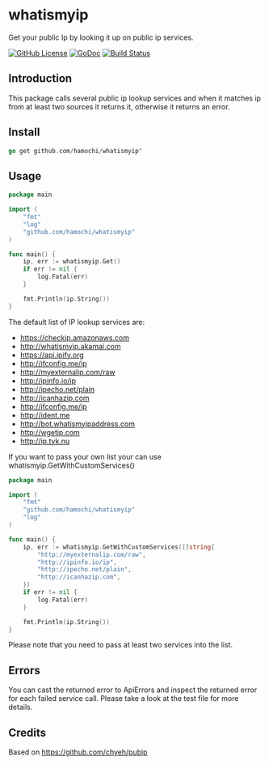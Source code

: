 # whatismyip
Get your public Ip by looking it up on public  ip services.

[![GitHub License](https://img.shields.io/badge/license-MIT-blue.svg)](https://raw.githubusercontent.com/hamochi/whatismyip/master/LICENSE)
[![GoDoc](https://godoc.org/github.com/hamochi/whatismyip?status.svg)](https://godoc.org/github.com/hamochi/whatismyip)
[![Build Status](https://travis-ci.com/hamochi/whatismyip.svg?branch=master)](https://travis-ci.com/hamochi/whatismyip)

## Introduction
This package calls several public ip lookup services and when it matches ip from at least two sources it returns it, otherwise it returns an error.

## Install
````go
go get github.com/hamochi/whatismyip"
````
## Usage
```go
package main

import (
	"fmt"
	"log"
	"github.com/hamochi/whatismyip"
)

func main() {
	ip, err := whatismyip.Get()
	if err != nil {
		log.Fatal(err)
	}

	fmt.Println(ip.String())
}
```

The default list of IP lookup services are:
* https://checkip.amazonaws.com
* http://whatismyip.akamai.com
* https://api.ipify.org
* http://ifconfig.me/ip
* http://myexternalip.com/raw
* http://ipinfo.io/ip
* http://ipecho.net/plain
* http://icanhazip.com
* http://ifconfig.me/ip
* http://ident.me
* http://bot.whatismyipaddress.com
* http://wgetip.com
* http://ip.tyk.nu

If you want to pass your own list your can use whatismyip.GetWithCustomServices()

```go
package main

import (
	"fmt"
	"github.com/hamochi/whatismyip"
	"log"
)

func main() {
	ip, err := whatismyip.GetWithCustomServices([]string{
		"http://myexternalip.com/raw",
		"http://ipinfo.io/ip",
		"http://ipecho.net/plain",
		"http://icanhazip.com",
	})
	if err != nil {
		log.Fatal(err)
	}

	fmt.Println(ip.String())
}
```

Please note that you need to pass at least two services into the list.

## Errors
You can cast the returned error to ApiErrors and inspect the returned error for each failed service call. Please take a look at the test file for more details.

## Credits
Based on https://github.com/chyeh/pubip